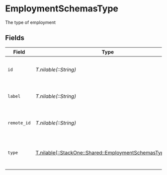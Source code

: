 # EmploymentSchemasType

The type of employment


## Fields

| Field                                                                                                        | Type                                                                                                         | Required                                                                                                     | Description                                                                                                  | Example                                                                                                      |
| ------------------------------------------------------------------------------------------------------------ | ------------------------------------------------------------------------------------------------------------ | ------------------------------------------------------------------------------------------------------------ | ------------------------------------------------------------------------------------------------------------ | ------------------------------------------------------------------------------------------------------------ |
| `id`                                                                                                         | *T.nilable(::String)*                                                                                        | :heavy_minus_sign:                                                                                           | Unique identifier                                                                                            | 8187e5da-dc77-475e-9949-af0f1fa4e4e3                                                                         |
| `label`                                                                                                      | *T.nilable(::String)*                                                                                        | :heavy_minus_sign:                                                                                           | The label of the employment type                                                                             | Permanent                                                                                                    |
| `remote_id`                                                                                                  | *T.nilable(::String)*                                                                                        | :heavy_minus_sign:                                                                                           | Provider's unique identifier                                                                                 | 8187e5da-dc77-475e-9949-af0f1fa4e4e3                                                                         |
| `type`                                                                                                       | [T.nilable(::StackOne::Shared::EmploymentSchemasTypeType)](../../models/shared/employmentschemastypetype.md) | :heavy_minus_sign:                                                                                           | The type of employment (e.g., contractor, permanent)                                                         | permanent                                                                                                    |